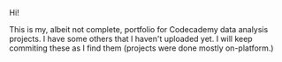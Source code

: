 Hi!

This is my, albeit not complete, portfolio for Codecademy data analysis projects.
I have some others that I haven't uploaded yet. I will keep commiting these as I find them (projects were done mostly on-platform.)
